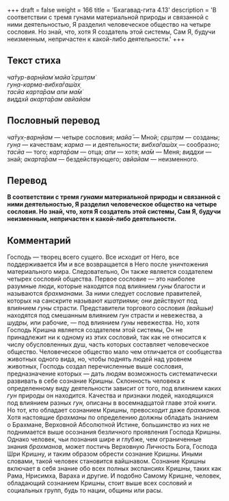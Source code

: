 +++
draft = false
weight = 166
title = 'Бхагавад-гита 4.13'
description = 'В соответствии с тремя гунами материальной природы и связанной с ними деятельностью, Я разделил человеческое общество на четыре сословия. Но знай, что, хотя Я создатель этой системы, Сам Я, будучи неизменным, непричастен к какой-либо деятельности.'
+++

## Текст стиха

_ча̄тур-варн̣йам̇ майа̄ ср̣шт̣ам̇  
гун̣а-карма-вибха̄гаш́ах̣  
тасйа карта̄рам апи ма̄м̇  
виддхй акарта̄рам авйайам_

## Пословный перевод

_ча̄тух̣_\-_варн̣йам_ — четыре сословия; _майа̄_ — Мной; _ср̣шт̣ам_ — созданы; _гун̣а_ — качествам; _карма_ — и деятельности; _вибха̄гаш́ах̣_ — сообразно; _тасйа_ — того; _карта̄рам_ — отца; _апи_ — хотя; _ма̄м_ — Меня; _виддхи_ — знай; _акарта̄рам_ — бездействующего; _авйайам_ — неизменного.

## Перевод

**В соответствии с тремя _гунами_ материальной природы и связанной с ними деятельностью, Я разделил человеческое общество на четыре сословия. Но знай, что, хотя Я создатель этой системы, Сам Я, будучи неизменным, непричастен к какой-либо деятельности.**

## Комментарий

Господь — творец всего сущего. Все исходит от Него, все поддерживается Им и все возвращается в Него после уничтожения материального мира. Следовательно, Он также является создателем четырех сословий общества. Первое сословие — это наиболее разумные люди, которые находятся под влиянием _гуны_ благости и называются _брахманами._ За ними следует сословие правителей, которых на санскрите называют _кшатриями;_ они действуют под влиянием _гуны_ страсти. Представители торгового сословия _(вайшьи)_ находятся под смешанным влиянием _гун_ страсти и невежества, а _шудры,_ или рабочие, — под влиянием _гуны_ невежества. Но, хотя Господь Кришна является создателем этой системы, Он не принадлежит ни к одному из этих сословий, так как не относится к числу обусловленных душ, часть которых составляет человеческое общество. Человеческое общество мало чем отличается от сообщества животных одного вида, но, чтобы поднять людей над уровнем животных, Господь создал перечисленные выше сословия, предназначение которых — дать людям возможность систематически развивать в себе сознание Кришны. Склонность человека к определенному виду деятельности зависит от того, под влиянием каких _гун_ природы он находится. Качества и признаки людей, находящихся под влиянием разных _гун,_ описаны в восемнадцатой главе этой книги. Но тот, кто обладает сознанием Кришны, превосходит даже _брахманов._ Хотя настоящие _брахманы_ по определению должны обладать знанием о Брахмане, Верховной Абсолютной Истине, большинство из них не поднимается выше осознания безличного проявления Господа Кришны. Однако человек, чьи познания шире и глубже, чем ограниченные знания _брахманов,_ может постичь Верховную Личность Бога, Господа Шри Кришну, и таким образом обрести сознание Кришны. Иными словами, такой человек становится вайшнавом. Сознание Кришны включает в себя знание обо всех полных экспансиях Кришны, таких как Рама, Нрисимха, Вараха и другие. И подобно Самому Кришне, человек, обладающий сознанием Кришны, стоит выше всех сословий и социальных групп, будь то нации, общины или расы.

